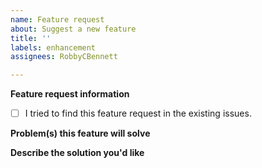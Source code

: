```yaml
---
name: Feature request
about: Suggest a new feature
title: ''
labels: enhancement
assignees: RobbyCBennett

---
```


**Feature request information**
- [ ] I tried to find this feature request in the existing issues.

**Problem(s) this feature will solve**


**Describe the solution you'd like**
